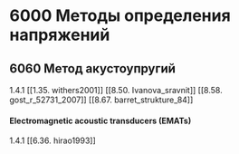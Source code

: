 # 6000 Методы определения напряжений
## 6060 Метод акустоупругий
1.4.1
[[1.35. withers2001]]
[[8.50. Ivanova_sravnit]]
[[8.58. gost_r_52731_2007]]
[[8.67. barret_strukture_84]]

#### Electromagnetic acoustic transducers (EMATs)
1.4.1
[[6.36. hirao1993]]
